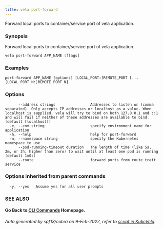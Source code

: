 ```yaml
---
title: vela port-forward
---
```


Forward local ports to container/service port of vela application.

### Synopsis

Forward local ports to container/service port of vela application.

```
vela port-forward APP_NAME [flags]
```

### Examples

```
port-forward APP_NAME [options] [LOCAL_PORT:]REMOTE_PORT [...[LOCAL_PORT_N:]REMOTE_PORT_N]
```

### Options

```
      --address strings                Addresses to listen on (comma separated). Only accepts IP addresses or localhost as a value. When localhost is supplied, vela will try to bind on both 127.0.0.1 and ::1 and will fail if neither of these addresses are available to bind. (default [localhost])
  -e, --env string                     specify environment name for application
  -h, --help                           help for port-forward
  -n, --namespace string               specify the Kubernetes namespace to use
      --pod-running-timeout duration   The length of time (like 5s, 2m, or 3h, higher than zero) to wait until at least one pod is running (default 1m0s)
      --route                          forward ports from route trait service
```

### Options inherited from parent commands

```
  -y, --yes   Assume yes for all user prompts
```

### SEE ALSO



#### Go Back to [CLI Commands](vela) Homepage.


###### Auto generated by spf13/cobra on 9-Feb-2022, refer to [script in KubeVela](https://github.com/kubevela/kubevela/tree/master/hack/docgen).
